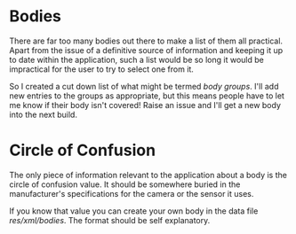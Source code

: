 # Bodies #

There are far too many bodies out there to make a list of them all practical. Apart from the issue of a definitive source of information and keeping it up to date within the application, such a list would be so long it would be impractical for the user to try to select one from it.

So I created a cut down list of what might be termed _body groups_. I'll add new entries to the groups as appropriate, but this means people have to let me know if their body isn't covered! Raise an issue and I'll get a new body into the next build.

# Circle of Confusion #

The only piece of information relevant to the application about a body is the circle of confusion value. It should be somewhere buried in the manufacturer's specifications for the camera or the sensor it uses.

If you know that value you can create your own body in the data file _res/xml/bodies_. The format should be self explanatory.
